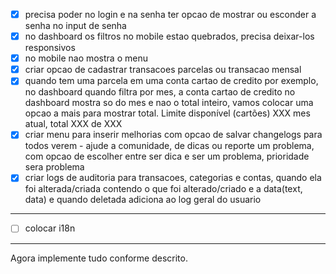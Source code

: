 - [x] precisa poder no login e na senha ter opcao de mostrar ou esconder a senha no input de senha
- [x] no dashboard os filtros no mobile estao quebrados, precisa deixar-los responsivos
- [x] no mobile nao mostra o menu
- [x] criar opcao de cadastrar transacoes parcelas ou transacao mensal
- [x] quando tem uma parcela em uma conta cartao de credito por exemplo, no dashboard quando filtra por mes, a conta cartao de credito no dashboard mostra so do mes e nao o total inteiro, vamos colocar uma opcao a mais para mostrar total. Limite disponível (cartões) XXX mes atual, total XXX de XXX
- [x] criar menu para inserir melhorias com opcao de salvar changelogs para todos verem - ajude a comunidade, de dicas ou reporte um problema, com opcao de escolher entre ser dica e ser um problema, prioridade sera problema
- [x] criar logs de auditoria para transacoes, categorias e contas, quando ela foi alterada/criada contendo o que foi alterado/criado e a data(text, data) e quando deletada adiciona ao log geral do usuario

--- 


- [ ] colocar i18n
---

Agora implemente tudo conforme descrito.
